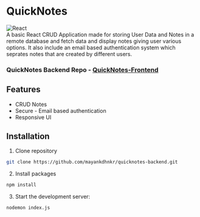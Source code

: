
# QuickNotes
![React](https://img.shields.io/badge/react-%2320232a.svg?style=for-the-badge&logo=react&logoColor=%2361DAFB)
<br />
A basic React CRUD Application made for storing User Data and Notes in a remote database and fetch data and display notes giving user various options. It also include an email based authentication system which seprates notes that are created by different users.  

### QuickNotes Backend Repo - [QuickNotes-Frontend](https://github.com/mayankdhnkr/quicknotes-frontend)

## Features

- CRUD Notes
- Secure - Email based authentication
- Responsive UI


## Installation


1. Clone repository

```bash
git clone https://github.com/mayankdhnkr/quicknotes-backend.git
```

2. Install packages
```bash
npm install
```

3. Start the development server:

```bash
nodemon index.js
```
